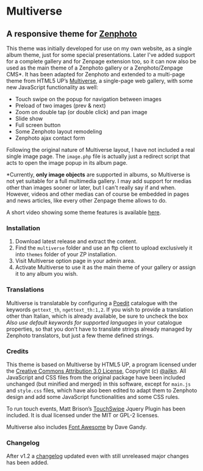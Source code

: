# Multiverse
## A responsive theme for [Zenphoto](https://www.zenphoto.org/)

This theme was initially developed for use on my own website, as a single album theme, just for some special presentations. Later I've added support for a complete gallery and for Zenpage extension too, so it can now also be used as the main theme of a Zenphoto gallery or a Zenphoto/Zenpage CMS*. It has been adapted for Zenphoto and extended to a multi-page theme from HTML5 UP’s [Multiverse](https://html5up.net/multiverse), a single-page web gallery, with some new JavaScript functionality as well:

* Touch swipe on the popup for navigation between images
* Preload of two images (prev & next)
* Zoom on double tap (or double click) and pan image
* Slide show
* Full screen button
* Some Zenphoto layout remodeling
* Zenphoto ajax contact form

Following the original nature of Multiverse layout, I have not included a real single image page. The `image.php` file is actually just a redirect script that acts to open the image popup in its album page.

\*Currently, **only image objects** are supported in albums, so Multiverse is not yet suitable for a full multimedia gallery. I may add support for medias other than images sooner or later, but I can't really say if and when. However, videos and other medias can of course be embedded in pages and news articles, like every other Zenpage theme allows to do.

A short video showing some theme features is available [here](https://www.antonioranesi.it/pages/multiverse-zenphoto-theme#demo-video). 

### Installation

1. Download latest release and extract the content.
2. Find the `multiverse` folder and use an ftp client to upload exclusively it into `themes` folder of your ZP installation.
3. Visit Multiverse option page in your admin area.
4. Activate Multiverse to use it as the main theme of your gallery or assign it to any album you wish.

### Translations

Multiverse is translatable by configuring a [Poedit](https://poedit.net/) catalogue with the keywords `gettext_th`, `ngettext_th:1,2`. If you wish to provide a translation other than Italian, which is already available, be sure to uncheck the box _Also use default keywords for supported languages_ in your catalogue properties, so that you don’t have to translate strings already managed by Zenphoto translators, but just a few theme defined strings.

### Credits

This theme is based on Multiverse by HTML5 UP, a program licensed under the [Creative Commons Attribution 3.0 License](https://creativecommons.org/licenses/by/3.0/), Copyright (c) [@ajlkn](https://twitter.com/ajlkn). All JavaScript and CSS files from the original package have been included unchanged (but minified and merged) in this software, except for `main.js` and `style.css` files, which have also been edited to adapt them to Zenphoto design and add some JavaScript functionalities and some CSS rules.

To run touch events, Matt Brison’s [TouchSwipe](https://github.com/mattbryson/TouchSwipe-Jquery-Plugin) Jquery Plugin has been included. It is dual licensed under the MIT or GPL-2 licenses.

Multiverse also includes [Font Awesome](https://fontawesome.com/v4.7.0/) by Dave Gandy.

### Changelog
After v1.2 a [changelog](CHANGELOG.md) updated even with still unreleased major changes has been added.

